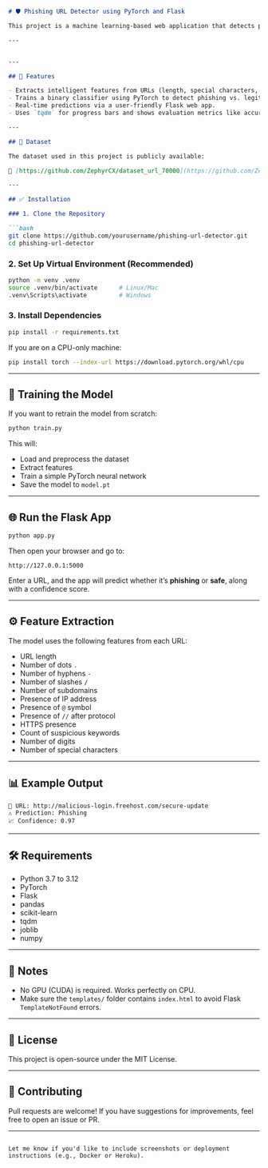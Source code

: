 

```markdown
# 🛡️ Phishing URL Detector using PyTorch and Flask

This project is a machine learning-based web application that detects phishing URLs in real time. It uses a neural network built with PyTorch and serves predictions via a simple Flask web interface.

---


---

## 🚀 Features

- Extracts intelligent features from URLs (length, special characters, presence of keywords, etc.).
- Trains a binary classifier using PyTorch to detect phishing vs. legitimate URLs.
- Real-time predictions via a user-friendly Flask web app.
- Uses `tqdm` for progress bars and shows evaluation metrics like accuracy, precision, and recall.

---

## 🧪 Dataset

The dataset used in this project is publicly available:

📎 [https://github.com/ZephyrCX/dataset_url_70000](https://github.com/ZephyrCX/dataset_url_70000)

---

## ✅ Installation

### 1. Clone the Repository

```bash
git clone https://github.com/yourusername/phishing-url-detector.git
cd phishing-url-detector
````

### 2. Set Up Virtual Environment (Recommended)

```bash
python -m venv .venv
source .venv/bin/activate      # Linux/Mac
.venv\Scripts\activate         # Windows
```

### 3. Install Dependencies

```bash
pip install -r requirements.txt
```

If you are on a CPU-only machine:

```bash
pip install torch --index-url https://download.pytorch.org/whl/cpu
```

---

## 🧠 Training the Model

If you want to retrain the model from scratch:

```bash
python train.py
```

This will:

* Load and preprocess the dataset
* Extract features
* Train a simple PyTorch neural network
* Save the model to `model.pt`

---

## 🌐 Run the Flask App

```bash
python app.py
```

Then open your browser and go to:

```
http://127.0.0.1:5000
```

Enter a URL, and the app will predict whether it’s **phishing** or **safe**, along with a confidence score.

---

## ⚙️ Feature Extraction

The model uses the following features from each URL:

* URL length
* Number of dots `.`
* Number of hyphens `-`
* Number of slashes `/`
* Number of subdomains
* Presence of IP address
* Presence of `@` symbol
* Presence of `//` after protocol
* HTTPS presence
* Count of suspicious keywords
* Number of digits
* Number of special characters

---

## 📊 Example Output

```
🔗 URL: http://malicious-login.freehost.com/secure-update
⚠️ Prediction: Phishing
📈 Confidence: 0.97
```

---

## 🛠️ Requirements

* Python 3.7 to 3.12
* PyTorch
* Flask
* pandas
* scikit-learn
* tqdm
* joblib
* numpy

---

## 📌 Notes

* No GPU (CUDA) is required. Works perfectly on CPU.
* Make sure the `templates/` folder contains `index.html` to avoid Flask `TemplateNotFound` errors.

---

## 📃 License

This project is open-source under the MIT License.

---

## 🤝 Contributing

Pull requests are welcome! If you have suggestions for improvements, feel free to open an issue or PR.

---

```

Let me know if you'd like to include screenshots or deployment instructions (e.g., Docker or Heroku).
```
